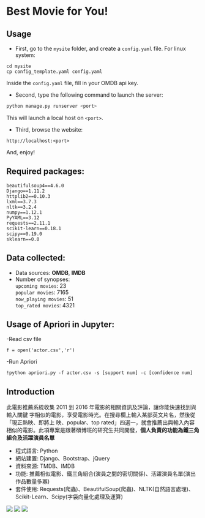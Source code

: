 # Best Movie for You!

## Usage
- First, go to the `mysite` folder, and create a `config.yaml` file. For linux system:
```linux
cd mysite
cp config_template.yaml config.yaml
```
Inside the `config.yaml` file, fill in your OMDB api key.  
- Second, type the following command to launch the server:
```python
python manage.py runserver <port>
```
This will launch a local host on `<port>`.  
- Third, browse the website:
```
http://localhost:<port>
```
And, enjoy!

## Required packages:
```
beautifulsoup4==4.6.0
Django==1.11.2
httplib2==0.10.3
lxml==3.7.3
nltk==3.2.4
numpy==1.12.1
PyYAML==3.12
requests==2.11.1
scikit-learn==0.18.1
scipy==0.19.0
sklearn==0.0
```

## Data collected:
- Data sources: **OMDB**, **IMDB**
- Number of synopses:  
  `upcoming movies`: 23  
  `popular movies`: 7165  
  `now_playing movies`: 51  
  `top_rated movies`: 4321 
  
## Usage of Apriori in Jupyter:
-Read csv file
```
f = open('actor.csv','r')
```
-Run Apriori
 ```
!python apriori.py -f actor.csv -s [support num] -c [confidence num]
```

## Introduction
此電影推薦系統收集 2011 到 2016 年電影的相關資訊及評論，讓你能快速找到與輸入關鍵 字相似的電影，享受電影時光。在搜尋欄上輸入某部英文片名，然後從「現正熱映、即將上 映、popular、top rated」四選一，就會推薦出與輸入內容相似的電影。此項專案是跟著碩博班的研究生共同開發，**個人負責的功能為鐵三角組合及活躍演員名單**

* 程式語言: Python 
* 網站建置: Django、Bootstrap、jQuery 
* 資料來源: TMDB、IMDB 
* 功能: 推薦相似電影、鐵三角組合(演員之間的密切關係)、活躍演員名單(演出作品數量多寡)
* 套件使用: Requests(爬蟲)、BeautifulSoup(爬蟲)、NLTK(自然語言處理)、Scikit-Learn、Scipy(字袋向量化處理及運算)

![](https://i.imgur.com/NqDS65L.png)
![](https://i.imgur.com/RZFIw6B.png)
![](https://i.imgur.com/EM7McfL.png)
